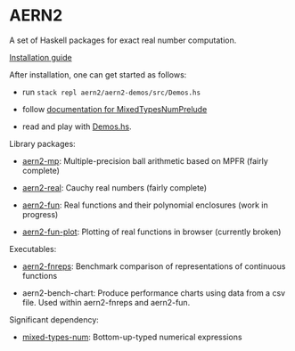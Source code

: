 # AERN2

A set of Haskell packages for exact real number computation.

[Installation guide](docs/install.md)

After installation, one can get started as follows:

  * run `stack repl aern2/aern2-demos/src/Demos.hs`

  * follow [documentation for MixedTypesNumPrelude](https://hackage.haskell.org/package/mixed-types-num-0.3.0.1/docs/MixedTypesNumPrelude.html)

  * read and play with [Demos.hs](aern2-demos/src/Demos.hs).

Library packages:

  * [aern2-mp](http://michalkonecny.github.io/aern2/aern2-mp-0.1.0.0/): Multiple-precision ball arithmetic based on MPFR (fairly complete)

  * [aern2-real](http://michalkonecny.github.io/aern2/aern2-real-0.1.0.0/): Cauchy real numbers (fairly complete)

  * [aern2-fun](http://michalkonecny.github.io/aern2/aern2-fun-0.1.0.0/): Real functions and their polynomial enclosures (work in progress)

  * [aern2-fun-plot](http://michalkonecny.github.io/aern2/aern2-fun-plot-0.1.0.0/): Plotting of real functions in browser (currently broken)

Executables:

  * [aern2-fnreps](https://github.com/michalkonecny/aern2/tree/master/aern2-fnreps): Benchmark comparison of representations of continuous functions

  * aern2-bench-chart: Produce performance charts using data from a csv file.  Used within aern2-fnreps and aern2-fun.

Significant dependency:

  * [mixed-types-num](https://michalkonecny.github.io/mixed-types-num/Numeric-MixedTypes.html):
    Bottom-up-typed numerical expressions
